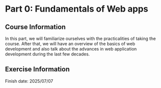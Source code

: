 # Part 0: Fundamentals of Web apps

## Course Information
In this part, we will familiarize ourselves with the practicalities of taking the course. After that, we will have an overview of the basics of web development and also talk about the advances in web application development during the last few decades.

## Exercise Information
Finish date: 2025/07/07